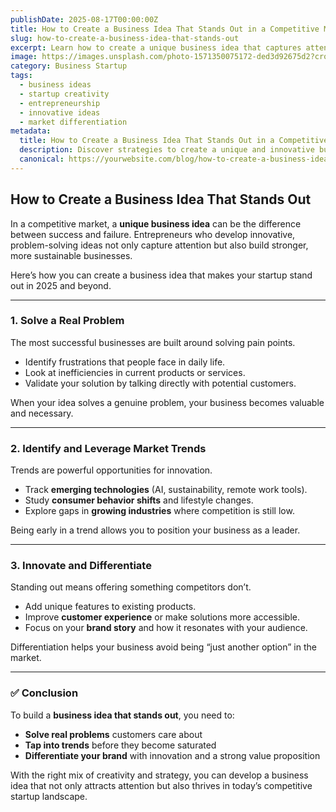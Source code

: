 ```yaml
---
publishDate: 2025-08-17T00:00:00Z
title: How to Create a Business Idea That Stands Out in a Competitive Market
slug: how-to-create-a-business-idea-that-stands-out
excerpt: Learn how to create a unique business idea that captures attention, solves real problems, and sets your startup apart in today’s competitive market.
image: https://images.unsplash.com/photo-1571350075172-ded3d92675d2?crop=entropy&cs=tinysrgb&fit=max&ixid=MnwzNjQzOXwwfDF8c2VhcmNofDkxfHxiYXNlZCBpbi1idXNpbmVzc3xlbnwwfHx8fDE2NzYzNzYyNjA&ixlib=rb-1.2.1&q=80&w=1080
category: Business Startup
tags:
  - business ideas
  - startup creativity
  - entrepreneurship
  - innovative ideas
  - market differentiation
metadata:
  title: How to Create a Business Idea That Stands Out in a Competitive Market
  description: Discover strategies to create a unique and innovative business idea. Learn how to solve real problems, identify trends, and differentiate your brand for startup success.
  canonical: https://yourwebsite.com/blog/how-to-create-a-business-idea-that-stands-out
---
```


## How to Create a Business Idea That Stands Out

In a competitive market, a **unique business idea** can be the difference between success and failure. Entrepreneurs who develop innovative, problem-solving ideas not only capture attention but also build stronger, more sustainable businesses.  

Here’s how you can create a business idea that makes your startup stand out in 2025 and beyond.  

---

### 1. **Solve a Real Problem**
The most successful businesses are built around solving pain points.  
- Identify frustrations that people face in daily life.  
- Look at inefficiencies in current products or services.  
- Validate your solution by talking directly with potential customers.  

When your idea solves a genuine problem, your business becomes valuable and necessary.  

---

### 2. **Identify and Leverage Market Trends**
Trends are powerful opportunities for innovation.  
- Track **emerging technologies** (AI, sustainability, remote work tools).  
- Study **consumer behavior shifts** and lifestyle changes.  
- Explore gaps in **growing industries** where competition is still low.  

Being early in a trend allows you to position your business as a leader.  

---

### 3. **Innovate and Differentiate**
Standing out means offering something competitors don’t.  
- Add unique features to existing products.  
- Improve **customer experience** or make solutions more accessible.  
- Focus on your **brand story** and how it resonates with your audience.  

Differentiation helps your business avoid being “just another option” in the market.  

---

### ✅ Conclusion
To build a **business idea that stands out**, you need to:  
- **Solve real problems** customers care about  
- **Tap into trends** before they become saturated  
- **Differentiate your brand** with innovation and a strong value proposition  

With the right mix of creativity and strategy, you can develop a business idea that not only attracts attention but also thrives in today’s competitive startup landscape.  
